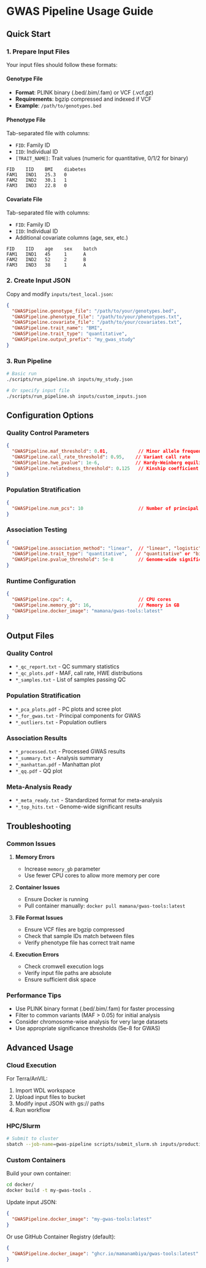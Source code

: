 # GWAS Pipeline Usage Guide

## Quick Start

### 1. Prepare Input Files

Your input files should follow these formats:

#### Genotype File
- **Format**: PLINK binary (.bed/.bim/.fam) or VCF (.vcf.gz)
- **Requirements**: bgzip compressed and indexed if VCF
- **Example**: `/path/to/genotypes.bed`

#### Phenotype File
Tab-separated file with columns:
- `FID`: Family ID
- `IID`: Individual ID  
- `[TRAIT_NAME]`: Trait values (numeric for quantitative, 0/1/2 for binary)

```
FID    IID    BMI    diabetes
FAM1   IND1   25.3   0
FAM2   IND2   30.1   1
FAM3   IND3   22.8   0
```

#### Covariate File
Tab-separated file with columns:
- `FID`: Family ID
- `IID`: Individual ID
- Additional covariate columns (age, sex, etc.)

```
FID    IID    age    sex    batch
FAM1   IND1   45     1      A
FAM2   IND2   52     2      B
FAM3   IND3   38     1      A
```

### 2. Create Input JSON

Copy and modify `inputs/test_local.json`:

```json
{
  "GWASPipeline.genotype_file": "/path/to/your/genotypes.bed",
  "GWASPipeline.phenotype_file": "/path/to/your/phenotypes.txt",
  "GWASPipeline.covariate_file": "/path/to/your/covariates.txt",
  "GWASPipeline.trait_name": "BMI",
  "GWASPipeline.trait_type": "quantitative",
  "GWASPipeline.output_prefix": "my_gwas_study"
}
```

### 3. Run Pipeline

```bash
# Basic run
./scripts/run_pipeline.sh inputs/my_study.json

# Or specify input file
./scripts/run_pipeline.sh inputs/custom_inputs.json
```

## Configuration Options

### Quality Control Parameters

```json
{
  "GWASPipeline.maf_threshold": 0.01,           // Minor allele frequency
  "GWASPipeline.call_rate_threshold": 0.95,    // Variant call rate
  "GWASPipeline.hwe_pvalue": 1e-6,             // Hardy-Weinberg equilibrium
  "GWASPipeline.relatedness_threshold": 0.125   // Kinship coefficient
}
```

### Population Stratification

```json
{
  "GWASPipeline.num_pcs": 10                    // Number of principal components
}
```

### Association Testing

```json
{
  "GWASPipeline.association_method": "linear",  // "linear", "logistic", "bolt", "saige"
  "GWASPipeline.trait_type": "quantitative",   // "quantitative" or "binary"
  "GWASPipeline.pvalue_threshold": 5e-8         // Genome-wide significance
}
```

### Runtime Configuration

```json
{
  "GWASPipeline.cpu": 4,                        // CPU cores
  "GWASPipeline.memory_gb": 16,                 // Memory in GB
  "GWASPipeline.docker_image": "mamana/gwas-tools:latest"
}
```

## Output Files

### Quality Control
- `*_qc_report.txt` - QC summary statistics
- `*_qc_plots.pdf` - MAF, call rate, HWE distributions
- `*_samples.txt` - List of samples passing QC

### Population Stratification  
- `*_pca_plots.pdf` - PC plots and scree plot
- `*_for_gwas.txt` - Principal components for GWAS
- `*_outliers.txt` - Population outliers

### Association Results
- `*_processed.txt` - Processed GWAS results
- `*_summary.txt` - Analysis summary
- `*_manhattan.pdf` - Manhattan plot
- `*_qq.pdf` - QQ plot

### Meta-Analysis Ready
- `*_meta_ready.txt` - Standardized format for meta-analysis
- `*_top_hits.txt` - Genome-wide significant results

## Troubleshooting

### Common Issues

1. **Memory Errors**
   - Increase `memory_gb` parameter
   - Use fewer CPU cores to allow more memory per core

2. **Container Issues**
   - Ensure Docker is running
   - Pull container manually: `docker pull mamana/gwas-tools:latest`

3. **File Format Issues**
   - Ensure VCF files are bgzip compressed
   - Check that sample IDs match between files
   - Verify phenotype file has correct trait name

4. **Execution Errors**
   - Check cromwell execution logs
   - Verify input file paths are absolute
   - Ensure sufficient disk space

### Performance Tips

- Use PLINK binary format (.bed/.bim/.fam) for faster processing
- Filter to common variants (MAF > 0.05) for initial analysis
- Consider chromosome-wise analysis for very large datasets
- Use appropriate significance thresholds (5e-8 for GWAS)

## Advanced Usage

### Cloud Execution

For Terra/AnVIL:
1. Import WDL workspace
2. Upload input files to bucket
3. Modify input JSON with gs:// paths
4. Run workflow

### HPC/Slurm

```bash
# Submit to cluster
sbatch --job-name=gwas-pipeline scripts/submit_slurm.sh inputs/production.json
```

### Custom Containers

Build your own container:
```bash
cd docker/
docker build -t my-gwas-tools .
```

Update input JSON:
```json
{
  "GWASPipeline.docker_image": "my-gwas-tools:latest"
}
```

Or use GitHub Container Registry (default):
```json
{
  "GWASPipeline.docker_image": "ghcr.io/mamanambiya/gwas-tools:latest"
}
``` 